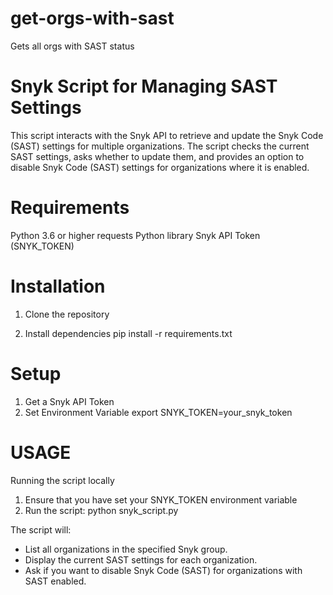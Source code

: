 # get-orgs-with-sast
Gets all orgs with SAST status


# Snyk Script for Managing SAST Settings
This script interacts with the Snyk API to retrieve and update the Snyk Code (SAST) settings for multiple organizations. The script checks the current SAST settings, asks whether to update them, and provides an option to disable Snyk Code (SAST) settings for organizations where it is enabled.

# Requirements
Python 3.6 or higher
requests Python library
Snyk API Token (SNYK_TOKEN)

# Installation
1. Clone the repository

2. Install dependencies
pip install -r requirements.txt

# Setup
1. Get a Snyk API Token
2. Set Environment Variable
export SNYK_TOKEN=your_snyk_token

# USAGE
Running the script locally
1. Ensure that you have set your SNYK_TOKEN environment variable
2. Run the script:
python snyk_script.py

The script will:

- List all organizations in the specified Snyk group.
- Display the current SAST settings for each organization.
- Ask if you want to disable Snyk Code (SAST) for organizations with SAST enabled.
